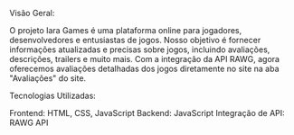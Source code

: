 Visão Geral: 

O projeto Iara Games é uma plataforma online para jogadores, desenvolvedores e entusiastas de jogos. Nosso objetivo é fornecer informações atualizadas e precisas sobre jogos, incluindo avaliações, descrições, trailers e muito mais. Com a integração da API RAWG, agora oferecemos avaliações detalhadas dos jogos diretamente no site na aba "Avaliações" do site.

Tecnologias Utilizadas: 

Frontend: HTML, CSS, JavaScript
Backend: JavaScript
Integração de API: RAWG API

